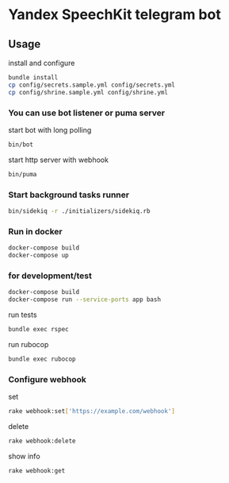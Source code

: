 # Yandex SpeechKit telegram bot

## Usage

install and configure
```sh
bundle install
cp config/secrets.sample.yml config/secrets.yml
cp config/shrine.sample.yml config/shrine.yml
```

### You can use bot listener or puma server

start bot with long polling
```sh
bin/bot
```

start http server with webhook
```sh
bin/puma
```

### Start background tasks runner
```sh
bin/sidekiq -r ./initializers/sidekiq.rb
```

### Run in docker

```sh
docker-compose build
docker-compose up
```

### for development/test

```sh
docker-compose build
docker-compose run --service-ports app bash
```

run tests
```sh
bundle exec rspec
```

run rubocop
```sh
bundle exec rubocop
```

### Configure webhook

set
```sh
rake webhook:set['https://example.com/webhook']
```

delete
```sh
rake webhook:delete
```

show info
```sh
rake webhook:get
```
